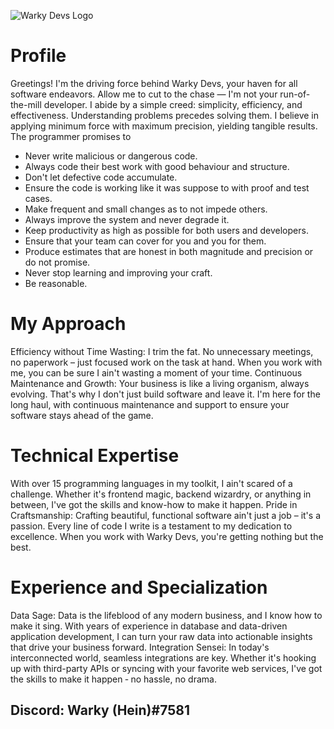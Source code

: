   ![Warky Devs Logo](https://warky.dev/favicon.png)

# Profile

Greetings! I'm the driving force behind Warky Devs, your haven for all software endeavors. Allow me to cut to the chase — I'm not your run-of-the-mill developer. I abide by a simple creed: simplicity, efficiency, and effectiveness. Understanding problems precedes solving them. I believe in applying minimum force with maximum precision, yielding tangible results.
The programmer promises to

- Never write malicious or dangerous code.
- Always code their best work with good behaviour and structure.
- Don't let defective code accumulate.
- Ensure the code is working like it was suppose to with proof and test cases.
- Make frequent and small changes as to not impede others.
- Always improve the system and never degrade it.
- Keep productivity as high as possible for both users and developers.
- Ensure that your team can cover for you and you for them.
- Produce estimates that are honest in both magnitude and precision or do not promise.
- Never stop learning and improving your craft.
- Be reasonable.

# My Approach

Efficiency without Time Wasting: I trim the fat. No unnecessary meetings, no paperwork – just focused work on the task at hand. When you work with me, you can be sure I ain't wasting a moment of your time.
Continuous Maintenance and Growth: Your business is like a living organism, always evolving. That's why I don't just build software and leave it. I'm here for the long haul, with continuous maintenance and support to ensure your software stays ahead of the game.

# Technical Expertise

With over 15 programming languages in my toolkit, I ain't scared of a challenge. Whether it's frontend magic, backend wizardry, or anything in between, I've got the skills and know-how to make it happen.
Pride in Craftsmanship: Crafting beautiful, functional software ain't just a job – it's a passion. Every line of code I write is a testament to my dedication to excellence. When you work with Warky Devs, you're getting nothing but the best.

# Experience and Specialization

Data Sage: Data is the lifeblood of any modern business, and I know how to make it sing. With years of experience in database and data-driven application development, I can turn your raw data into actionable insights that drive your business forward.
Integration Sensei: In today's interconnected world, seamless integrations are key. Whether it's hooking up with third-party APIs or syncing with your favorite web services, I've got the skills to make it happen ‐ no hassle, no drama.

## Discord: Warky (Hein)#7581
